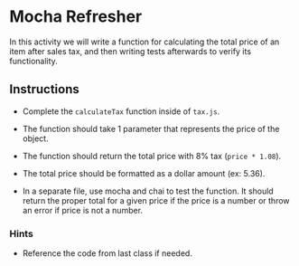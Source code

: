 # Mocha Refresher

In this activity we will write a function for calculating the total price of an item after sales tax, and then writing tests afterwards to verify its functionality.

## Instructions

* Complete the `calculateTax` function inside of `tax.js`.

* The function should take 1 parameter that represents the price of the object.

* The function should return the total price with 8% tax (`price * 1.08`).

* The total price should be formatted as a dollar amount (ex: 5.36).

* In a separate file, use mocha and chai to test the function. It should return the proper total for a given price if the price is a number or throw an error if price is not a number. 

### Hints

* Reference the code from last class if needed.

